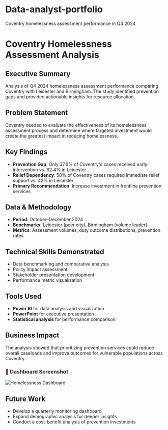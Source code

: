 # Data-analyst-portfolio
Coventry homelessness assessment performance in Q4 2024
# Coventry Homelessness Assessment Analysis

## Executive Summary
Analysis of Q4 2024 homelessness assessment performance comparing Coventry with Leicester and Birmingham. The study identified prevention gaps and provided actionable insights for resource allocation.

## Problem Statement
Coventry needed to evaluate the effectiveness of its homelessness assessment process and determine where targeted investment would create the greatest impact in reducing homelessness.

## Key Findings
- **Prevention Gap**: Only 37.6% of Coventry's cases received early intervention vs. 62.4% in Leicester  
- **Relief Dependency**: 58% of Coventry cases required immediate relief support vs. 42% in Leicester  
- **Primary Recommendation**: Increase investment in frontline prevention services  

## Data & Methodology
- **Period**: October–December 2024  
- **Benchmarks**: Leicester (peer city), Birmingham (volume leader)  
- **Metrics**: Assessment volumes, duty outcome distributions, prevention rates  

## Technical Skills Demonstrated
- Data benchmarking and comparative analysis  
- Policy impact assessment  
- Stakeholder presentation development  
- Performance metric visualization  

## Tools Used
- **Power BI** for data analysis and visualization  
- **PowerPoint** for executive presentation  
- **Statistical analysis** for performance comparison  


## Business Impact
The analysis showed that prioritizing prevention services could reduce overall caseloads and improve outcomes for vulnerable populations across Coventry.

### 📸 Dashboard Screenshot

![Homelessness Dashboard](images/homelessness_dashboard.png)

## Future Work
- Develop a quarterly monitoring dashboard  
- Expand demographic analysis for deeper insights  
- Conduct a cost-benefit analysis of prevention investments
